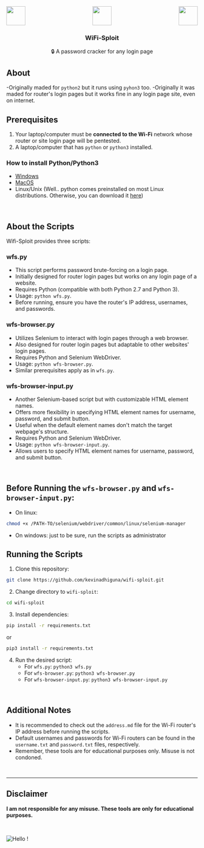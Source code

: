 <div style="display: flex; justify-content: space-between;">
  <div style="text-align: left;">
    <img src="https://github.com/d4v1-sudo/wifi-sploit/raw/master/assets/router.jpg" style="height:50px; width:50px" />
  </div>
  <div style="text-align: center;">
    <img src="https://github.com/d4v1-sudo/wifi-sploit/raw/master/assets/slash.png" style="height:50px; width:50px" />
  </div>
  <div style="text-align: right;">
    <img src="https://github.com/d4v1-sudo/wifi-sploit/raw/master/assets/www.jpg" style="height:50px; width:50px" />
  </div>
</div>
<h3 style="text-align:center;">WiFi-Sploit</h3>
<p style="text-align:center;">
   🔒 A password cracker for any login page
</p>

## About

-Originally maded for `python2` but it runs using `pyhon3` too.
-Originally it was maded for router's login pages but it works fine in any login page site, even on internet.

## Prerequisites

1. Your laptop/computer must be **connected to the Wi-Fi** network whose router or site login page will be pentested.
2. A laptop/computer that has `python` or `python3` installed.

### How to install Python/Python3

- [Windows](https://www.python.org/downloads/windows/)
- [MacOS](https://www.python.org/downloads/macos/)
- Linux/Unix (Well.. python comes preinstalled on most Linux distributions. Otherwise, you can download it [here](https://www.python.org/downloads/source/))

<br />

## About the Scripts

Wifi-Sploit provides three scripts:

### wfs.py

- This script performs password brute-forcing on a login page.
- Initially designed for router login pages but works on any login page of a website.
- Requires Python (compatible with both Python 2.7 and Python 3).
- Usage: `python wfs.py`.
- Before running, ensure you have the router's IP address, usernames, and passwords.

### wfs-browser.py

- Utilizes Selenium to interact with login pages through a web browser.
- Also designed for router login pages but adaptable to other websites' login pages.
- Requires Python and Selenium WebDriver.
- Usage: `python wfs-browser.py`.
- Similar prerequisites apply as in `wfs.py`.

### wfs-browser-input.py

- Another Selenium-based script but with customizable HTML element names.
- Offers more flexibility in specifying HTML element names for username, password, and submit button.
- Useful when the default element names don't match the target webpage's structure.
- Requires Python and Selenium WebDriver.
- Usage: `python wfs-browser-input.py`.
- Allows users to specify HTML element names for username, password, and submit button.

<br />

## Before Running the `wfs-browser.py` and `wfs-browser-input.py`:

- On linux:
```bash
chmod +x /PATH-TO/selenium/webdriver/common/linux/selenium-manager
```
- On windows: just to be sure, run the scripts as administrator

## Running the Scripts

1. Clone this repository:
```bash
git clone https://github.com/kevinadhiguna/wifi-sploit.git
```

2. Change directory to `wifi-sploit`:
```bash
cd wifi-sploit
```

3. Install dependencies:
```bash
pip install -r requirements.txt
```
or
```bash
pip3 install -r requirements.txt
```

4. Run the desired script:
   - For `wfs.py`: `python3 wfs.py`
   - For `wfs-browser.py`: `python3 wfs-browser.py`
   - For `wfs-browser-input.py`: `python3 wfs-browser-input.py`

<br />

## Additional Notes

- It is recommended to check out the `address.md` file for the Wi-Fi router's IP address before running the scripts.
- Default usernames and passwords for Wi-Fi routers can be found in the `username.txt` and `password.txt` files, respectively.
- Remember, these tools are for educational purposes only. Misuse is not condoned.

<br />
<hr />

## Disclaimer

<b>I am not responsible for any misuse. These tools are only for educational purposes.</b>

<br />

![Hello !](https://api.visitorbadge.io/api/VisitorHit?user=kevinadhiguna&repo=wifi-sploit&label=thanks%20for%20dropping%20in%20!&labelColor=%23000000&countColor=%23FFFFFF)

